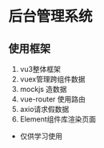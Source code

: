 # 后台管理系统
## 使用框架
1. vu3整体框架
2. vuex管理跨组件数据
3. mockjs 造数据
4. vue-router 使用路由
5. axio请求假数据
6. Element组件库渲染页面
- 仅供学习使用